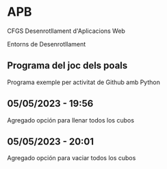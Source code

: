 # APB

CFGS Desenrotllament d'Aplicacions Web

Entorns de Desenrotllament

## Programa del joc dels poals

Programa exemple per activitat de Github amb Python

## 05/05/2023 - 19:56
Agregado opción para llenar todos los cubos

## 05/05/2023 - 20:01
Agregado opción para vaciar todos los cubos

